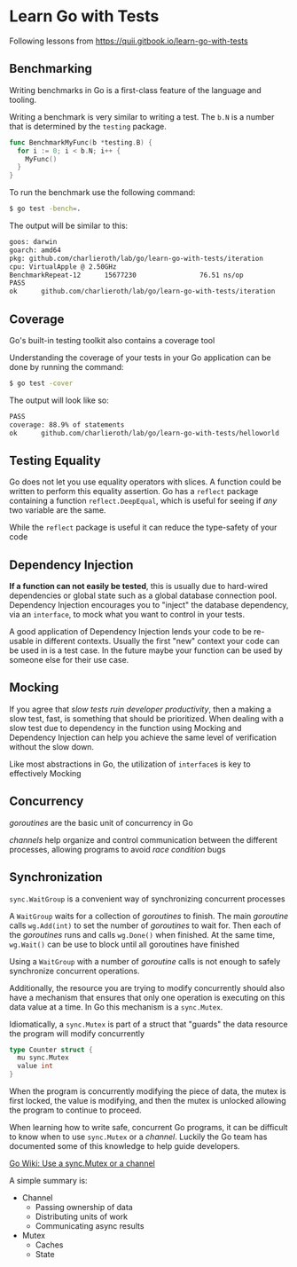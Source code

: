 # Learn Go with Tests

Following lessons from https://quii.gitbook.io/learn-go-with-tests

## Benchmarking

Writing benchmarks in Go is a first-class feature of the language and tooling.

Writing a benchmark is very similar to writing a test. The `b.N` is a number that is determined by the `testing` package.

```go
func BenchmarkMyFunc(b *testing.B) {
  for i := 0; i < b.N; i++ {
    MyFunc()
  }
}
```

To run the benchmark use the following command:

```bash
$ go test -bench=.
```

The output will be similar to this:

```bash
goos: darwin
goarch: amd64
pkg: github.com/charlieroth/lab/go/learn-go-with-tests/iteration
cpu: VirtualApple @ 2.50GHz
BenchmarkRepeat-12      15677230                76.51 ns/op
PASS
ok      github.com/charlieroth/lab/go/learn-go-with-tests/iteration     1.684s
```

## Coverage

Go's built-in testing toolkit also contains a coverage tool

Understanding the coverage of your tests in your Go application can be done by running the command:

```bash
$ go test -cover
```

The output will look like so:

```bash
PASS
coverage: 88.9% of statements
ok      github.com/charlieroth/lab/go/learn-go-with-tests/helloworld    0.323s
```

## Testing Equality

Go does not let you use equality operators with slices. A function could be written to perform this equality assertion. Go has a `reflect` package containing a function `reflect.DeepEqual`, which is useful for seeing if _any_ two variable are the same.

While the `reflect` package is useful it can reduce the type-safety of your code

## Dependency Injection

**If a function can not easily be tested**, this is usually due to hard-wired dependencies or global state such as a global database connection pool. Dependency Injection encourages you to "inject" the database dependency, via an `interface`, to mock what you want to control in your tests.

A good application of Dependency Injection lends your code to be re-usable in different contexts. Usually the first "new" context your code can be used in is a test case. In the future maybe your function can be used by someone else for their use case.

## Mocking

If you agree that _slow tests ruin developer productivity_, then a making a slow test, fast, is something that should be prioritized. When dealing with a slow test due to dependency in the function using Mocking and Dependency Injection can help you achieve the same level of verification without the slow down.

Like most abstractions in Go, the utilization of `interface`s is key to effectively Mocking

## Concurrency

_goroutines_ are the basic unit of concurrency in Go

_channels_ help organize and control communication between the different processes, allowing programs to avoid _race condition_ bugs

## Synchronization

`sync.WaitGroup` is a convenient way of synchronizing concurrent processes

A `WaitGroup` waits for a collection of _goroutines_ to finish. The main _goroutine_ calls `wg.Add(int)`
to set the number of _goroutines_ to wait for. Then each of the _goroutines_ runs and calls `wg.Done()` when
finished. At the same time, `wg.Wait()` can be use to block until all goroutines have finished

Using a `WaitGroup` with a number of _goroutine_ calls is not enough to safely synchronize concurrent operations.

Additionally, the resource you are trying to modify concurrently should also have a mechanism that ensures that
only one operation is executing on this data value at a time. In Go this mechanism is a `sync.Mutex`.

Idiomatically, a `sync.Mutex` is part of a struct that "guards" the data resource the program will modify
concurrently

```go
type Counter struct {
  mu sync.Mutex
  value int
}
```

When the program is concurrently modifying the piece of data, the mutex is first locked, the value is modifying, and then the mutex is unlocked allowing the program to continue to proceed.

When learning how to write safe, concurrent Go programs, it can be difficult to know when to use `sync.Mutex` or a _channel_. Luckily the Go team has documented some of this knowledge to help guide developers.

[Go Wiki: Use a sync.Mutex or a channel](https://go.dev/wiki/MutexOrChannel)

A simple summary is:

- Channel
  - Passing ownership of data
  - Distributing units of work
  - Communicating async results
- Mutex
  - Caches
  - State
